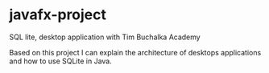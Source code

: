 # javafx-project
SQL lite, desktop application with Tim Buchalka Academy

Based on this project I can explain the architecture of desktops applications and how to use SQLite in Java. 

